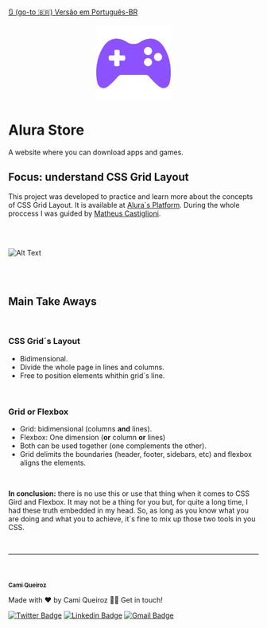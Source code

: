 [🔃 (go-to 🇧🇷) Versão em Português-BR](https://github.com/camimq/landing_page/blob/main/README_pt-BR.md)

<p align="center"><img width="150px" src="./assets/img/games.svg"></p>

# Alura Store

A website where you can download apps and games.

## Focus: understand CSS Grid Layout

This project was developed to practice and learn more about the concepts of CSS Grid Layout. It is available at [Alura´s Platform](https://cursos.alura.com.br/course/css-grid-layout). During the whole proccess I was guided by [Matheus Castiglioni](https://github.com/mahenrique94).

</br>
</br>

![Alt Text](https://media.giphy.com/media/pgWufprDayUu4lwEzQ/giphy.gif)

</br>
</br>

## Main Take Aways

</br>

### CSS Grid´s Layout

- Bidimensional.
- Divide the whole page in lines and columns.
- Free to position elements whithin grid´s line.

</br>

### Grid or Flexbox

- Grid: bidimensional (columns **and** lines).
- Flexbox: One dimension (**or** column **or** lines)
- Both can be used together (one complements the other).
- Grid delimits the boundaries (header, footer, sidebars, etc) and flexbox aligns the elements.

</br>

**In conclusion:** there is no use this or use that thing when it comes to CSS Gird and Flexbox. It may not be a thing for you but, for quite a long time, I had these truth embedded in my head. So, as long as you know what you are doing and what you to achieve, it´s fine to mix up those two tools in you CSS.

</br>

---

</br>

<a href="https://camimq.medium.com/">
 <img style="border-radius: 50%;" src="https://media-exp1.licdn.com/dms/image/C4D03AQE602E-ksidJw/profile-displayphoto-shrink_800_800/0/1604066056328?e=1627516800&v=beta&t=z3iaLBbVRjjZC-KPNgAswiZYx104VkgqnW0_Thu7MrQ" width="100px;" alt=""/>
 <br />
 <sub><b>Cami Queiroz</b></sub></a> <a href="https://camimq.medium.com/" title="Medium"></a>


Made with ❤️ by Cami Queiroz 👋🏽 Get in touch!

[![Twitter Badge](https://img.shields.io/badge/-@camimq-1ca0f1?style=flat-square&labelColor=1ca0f1&logo=twitter&logoColor=white&link=https://twitter.com/camimq)](https://twitter.com/camimq) [![Linkedin Badge](https://img.shields.io/badge/-Cami-blue?style=flat-square&logo=Linkedin&logoColor=white&link=https://www.linkedin.com/in/camilaqueiroz)](https://www.linkedin.com/in/camilaqueiroz) 
[![Gmail Badge](https://img.shields.io/badge/-camidmq@gmail.com-c14438?style=flat-square&logo=Gmail&logoColor=white&link=mailto:camidmq@gmail.com)](mailto:camidmq@gmail.com)